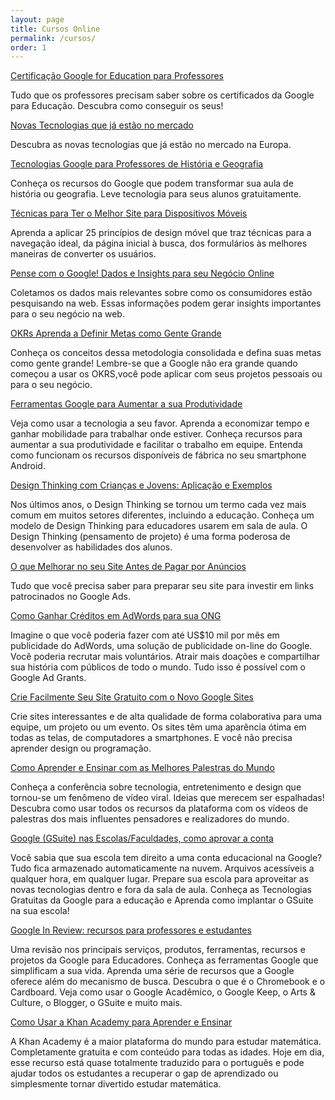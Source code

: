 ```yaml
---
layout: page
title: Cursos Online
permalink: /cursos/
order: 1
---
```



[Certificação Google for Education para Professores](https://www.udemy.com/course/certificacoes-google-for-education-para-professores/?referralCode=3EF4264EDC40C2F4981B)
 
 Tudo que os professores precisam saber sobre os certificados da Google para Educação. Descubra como conseguir os seus!

[Novas Tecnologias que já estão no mercado](https://www.udemy.com/course/novas-tecnologias-no-mercado/?referralCode=56B25B9B5B0BC03AD08D)
 
 Descubra as novas tecnologias que já estão no mercado na Europa. 

[Tecnologias Google para Professores de História e Geografia](https://www.udemy.com/course/tecnologias-google-para-professores-de-historia-e-geografia/?referralCode=142BB5B22254032FB68C)
 
 Conheça os recursos do Google que podem transformar sua aula de história ou geografia. Leve tecnologia para seus alunos gratuitamente. 

[Técnicas para Ter o Melhor Site para Dispositivos Móveis](https://www.udemy.com/course/tecnicas-para-ter-o-melhor-site-mobile/?referralCode=D869480A49488F1EC96C)

 Aprenda a aplicar 25 princípios de design móvel que traz técnicas para a navegação ideal, da página inicial à busca, dos formulários às melhores maneiras de converter os usuários.

[Pense com o Google! Dados e Insights para seu Negócio Online](https://www.udemy.com/course/pense-com-o-google/?referralCode=0A94AEEEC828944230BE) 

 Coletamos os dados mais relevantes sobre como os consumidores estão pesquisando na web. Essas informações podem gerar insights importantes para o seu negócio na web.

[OKRs Aprenda a Definir Metas como Gente Grande](https://www.udemy.com/course/okrs-aprenda-a-definir-metas/?referralCode=45B880D0C2A20AB9026E)

Conheça os conceitos dessa metodologia consolidada e defina suas metas como gente grande! Lembre-se que a Google não era grande quando começou a usar os OKRS,você pode aplicar com seus projetos pessoais ou para o seu negócio.

[Ferramentas Google para Aumentar a sua Produtividade](https://www.udemy.com/course/ferramentas-digitais-para-aumentar-a-sua-produtividade/?referralCode=DFA6DB87F18E297CA123)

Veja como usar a tecnologia a seu favor. Aprenda a economizar tempo e ganhar mobilidade para trabalhar onde estiver. Conheça recursos para aumentar a sua produtividade e facilitar o trabalho em equipe. Entenda como funcionam os recursos disponíveis de fábrica no seu smartphone Android.

[Design Thinking com Crianças e Jovens: Aplicação e Exemplos](https://www.udemy.com/course/design-thinking-para-estudantes/?referralCode=7CC20FDC759FBB126447)

Nos últimos anos, o Design Thinking se tornou um termo cada vez mais comum em muitos setores diferentes, incluindo a educação. Conheça um modelo de Design Thinking para educadores usarem em sala de aula. O Design Thinking (pensamento de projeto) é uma forma poderosa de desenvolver as habilidades dos alunos.

[O que Melhorar no seu Site Antes de Pagar por Anúncios](https://www.udemy.com/course/destaque-seu-negocio-no-google/?referralCode=BEF43E3FAE050A47C204)

Tudo que você precisa saber para preparar seu site para investir em links patrocinados no Google Ads.

[Como Ganhar Créditos em AdWords para sua ONG](https://www.udemy.com/course/como-ganhar-creditos-em-adwords-para-sua-ong/?referralCode=60181B4317EB8CAE629F)

Imagine o que você poderia fazer com até US$10 mil por mês em publicidade do AdWords, uma solução de publicidade on-line do Google. Você poderia recrutar mais voluntários. Atrair mais doações e compartilhar sua história com públicos de todo o mundo. Tudo isso é possível com o Google Ad Grants.

[Crie Facilmente Seu Site Gratuito com o Novo Google Sites](https://www.udemy.com/course/como-usar-o-novo-google-sites/?referralCode=7DA7C4ED96FF2A0D87BD)

Crie sites interessantes e de alta qualidade de forma colaborativa para uma equipe, um projeto ou um evento. Os sites têm uma aparência ótima em todas as telas, de computadores a smartphones. E você não precisa aprender design ou programação.

[Como Aprender e Ensinar com as Melhores Palestras do Mundo](https://www.udemy.com/course/como-usar-o-ted/?referralCode=CDB9CEC6683D40E24E64)

Conheça a conferência sobre tecnologia, entretenimento e design que tornou-se um fenômeno de vídeo viral. Ideias que merecem ser espalhadas! Descubra como usar todos os recursos da plataforma com os vídeos de palestras dos mais influentes pensadores e realizadores do mundo.

[Google (GSuite) nas Escolas/Faculdades, como aprovar a conta](https://www.udemy.com/course/como-implantar-gsuite-na-sua-escola-ou-faculdade/?referralCode=7AA6CC416C3D0EFA5AC4)

Você sabia que sua escola tem direito a uma conta educacional na Google? Tudo fica armazenado automaticamente na nuvem. Arquivos acessíveis a qualquer hora, em qualquer lugar. Prepare sua escola para aproveitar as novas tecnologias dentro e fora da sala de aula. Conheça as Tecnologias Gratuitas da Google para a educação e Aprenda como implantar o GSuite na sua escola!

[Google In Review: recursos para professores e estudantes](https://www.udemy.com/course/google-in-review-para-alem-do-buscador/?referralCode=771B62FBABF9C9231360)

Uma revisão nos principais serviços, produtos, ferramentas, recursos e projetos da Google para Educadores. Conheça  as ferramentas Google que simplificam a sua vida. Aprenda uma série de recursos que a Google oferece além do mecanismo de busca. Descubra o que é o Chromebook e o Cardboard. Veja como usar o Google Acadêmico, o Google Keep, o Arts & Culture, o Blogger, o GSuite e muito mais.

[Como Usar a Khan Academy para Aprender e Ensinar](https://www.udemy.com/course/como-usar-a-khan-academy/?referralCode=9CD906F24DD3E44CFDF5)

A Khan Academy é a maior plataforma do mundo para estudar matemática. Completamente gratuita e com conteúdo para todas as idades. Hoje em dia, esse recurso está quase totalmente traduzido para o português e pode ajudar todos os estudantes a recuperar o gap de aprendizado ou simplesmente tornar divertido estudar matemática.

